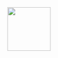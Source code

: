 <div id="header" align="center">
  <img src="https://media.giphy.com/media/UPqYp2tj61XlBhlPbH/giphy.gif" width="100"/>
</div>
